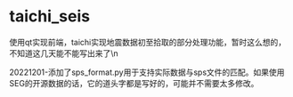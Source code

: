 # taichi_seis
使用qt实现前端，taichi实现地震数据初至拾取的部分处理功能，暂时这么想的，不知道这几天能不能写出来了\n

20221201-添加了sps_format.py用于支持实际数据与sps文件的匹配。如果使用SEG的开源数据的话，它的道头字都是写好的，可能并不需要太多修改。
